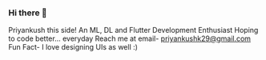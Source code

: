 ### Hi there 👋
Priyankush this side!
An ML, DL and Flutter Development Enthusiast
Hoping to code better... everyday
Reach me at email- priyankushk29@gmail.com
Fun Fact- I love designing UIs as well :)


<!--
**Priyan-Kush/Priyan-kush** is a ✨ _special_ ✨ repository because its `README.md` (this file) appears on your GitHub profile.

Here are some ideas to get you started:

- 🔭 I’m currently working on ...
- 🌱 I’m currently learning ...
- 👯 I’m looking to collaborate on ...
- 🤔 I’m looking for help with ...
- 💬 Ask me about ...
- 📫 How to reach me: ...
- 😄 Pronouns: ...
- ⚡ Fun fact: ...
-->
